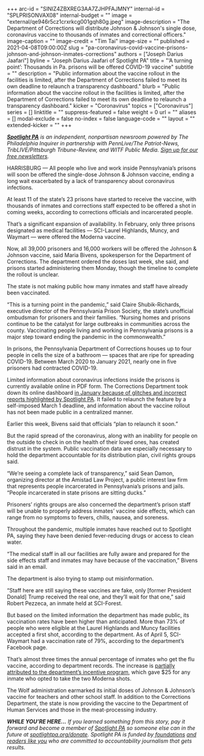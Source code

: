+++
arc-id = "SINIZ4ZBXREG3AA7ZJHPFAJMNY"
internal-id = "SPLPRISONVAX08"
internal-budget = ""
image = "external/qe946r5cz1crxrkcg001gqh80g.jpeg"
image-description = "The Department of Corrections will distribute Johnson & Johnson's single dose, coronavirus vaccine to thousands of inmates and correctional officers."
image-caption = ""
image-credit = "Tim Tai"
image-size = ""
published = 2021-04-08T09:00:00Z
slug = "pa-coronavirus-covid-vaccine-prisons-johnson-and-johnson-inmates-corrections"
authors = ["Joseph Darius Jaafari"]
byline = "Joseph Darius Jaafari of Spotlight PA"
title = "‘A turning point’: Thousands in Pa. prisons will be offered COVID-19 vaccine"
subtitle = ""
description = "Public information about the vaccine rollout in the facilities is limited, after the Department of Corrections failed to meet its own deadline to relaunch a transparency dashboard."
blurb = "Public information about the vaccine rollout in the facilities is limited, after the Department of Corrections failed to meet its own deadline to relaunch a transparency dashboard."
kicker = "Coronavirus"
topics = ["Coronavirus"]
series = []
linktitle = ""
suppress-featured = false
weight = 0
url = ""
aliases = []
modal-exclude = false
no-index = false
language-code = ""
layout = ""
extended-kicker = ""
+++

<a href="https://www.spotlightpa.org/"><i><b>Spotlight PA</b></i></a><i> is an independent, nonpartisan newsroom powered by The Philadelphia Inquirer in partnership with PennLive/The Patriot-News, TribLIVE/Pittsburgh Tribune-Review, and WITF Public Media. </i><a href="https://www.spotlightpa.org/newsletters"><i>Sign up for our free newsletters</i></a><i>.</i>

HARRISBURG — All people who live and work inside Pennsylvania’s prisons will soon be offered the single-dose Johnson &amp; Johnson vaccine, ending a long wait exacerbated by a lack of transparency about coronavirus infections.

At least 11 of the state’s 23 prisons have started to receive the vaccine, with thousands of inmates and corrections staff expected to be offered a shot in coming weeks, according to corrections officials and incarcerated people.

That’s a significant expansion of availability. In February, only three prisons designated as medical facilities — SCI-Laurel Highlands, Muncy, and Waymart — were offered the Moderna vaccine.

<script src="https://www.spotlightpa.org/embed.js" async></script><div data-spl-embed-version="1" data-spl-src="https://www.spotlightpa.org/embeds/newsletter/"></div>

Now, all 39,000 prisoners and 16,000 workers will be offered the Johnson &amp; Johnson vaccine, said Maria Bivens, spokesperson for the Department of Corrections. The department ordered the doses last week, she said, and prisons started administering them Monday, though the timeline to complete the rollout is unclear.

The state is not making public how many inmates and staff have already been vaccinated.

“This is a turning point in the pandemic,” said Claire Shubik-Richards, executive director of the Pennsylvania Prison Society, the state’s unofficial ombudsman for prisoners and their families. “Nursing homes and prisons continue to be the catalyst for large outbreaks in communities across the county. Vaccinating people living and working in Pennsylvania prisons is a major step toward ending the pandemic in the commonwealth.”

In prisons, the Pennsylvania Department of Corrections houses up to four people in cells the size of a bathroom — spaces that are ripe for spreading COVID-19. Between March 2020 to January 2021, nearly one in five prisoners had contracted COVID-19.

Limited information about coronavirus infections inside the prisons is currently available online in PDF form. The Corrections Department took down its online dashboard <a href="https://www.spotlightpa.org/news/2021/01/pennsylvania-prisons-coronavirus-deaths-data-transparency/">in January because of glitches and incorrect reports highlighted by Spotlight PA</a>. It failed to relaunch the feature by a self-imposed March 1 deadline, and information about the vaccine rollout has not been made public in a centralized manner.

Earlier this week, Bivens said that officials “plan to relaunch it soon.”

But the rapid spread of the coronavirus, along with an inability for people on the outside to check in on the health of their loved ones, has created distrust in the system. Public vaccination data are especially necessary to hold the department accountable for its distribution plan, civil rights groups said.

“We’re seeing a complete lack of transparency,” said Sean Damon, organizing director at the Amistad Law Project, a public interest law firm that represents people incarcerated in Pennsylvania’s prisons and jails. “People incarcerated in state prisons are sitting ducks.”

Prisoners’ rights groups are also concerned the department’s prison staff will be unable to properly address inmates’ vaccine side effects, which can range from no symptoms to fevers, chills, nausea, and soreness.

Throughout the pandemic, multiple inmates have reached out to Spotlight PA, saying they have been denied fever-reducing drugs or access to clean water.

“The medical staff in all our facilities are fully aware and prepared for the side effects staff and inmates may have because of the vaccination,” Bivens said in an email.

The department is also trying to stamp out misinformation.

“Staff here are still saying these vaccines are fake, only [former President Donald] Trump received the real one, and they’ll wait for that one,” said Robert Pezzeca, an inmate held at SCI-Forest.

<script src="https://www.spotlightpa.org/embed.js" async></script><div data-spl-embed-version="1" data-spl-src="https://www.spotlightpa.org/embeds/donate/?teaser_text=If%20you%20learned%20something%20from%20this%20report%2C%20pay%20it%20forward%20and%20become%20a%20member%20of%20Spotlight%20PA%20so%20someone%20else%20can%20in%20the%20future.&cta_text=CLICK%20TO%20CONTRIBUTE&eyebrow_text=WHILE%20YOU'RE%20HERE..."></div>

But based on the limited information the department has made public, its vaccination rates have been higher than anticipated. More than 73% of people who were eligible at the Laurel Highlands and Muncy facilities accepted a first shot, according to the department. As of April 5, SCI-Waymart had a vaccination rate of 79%, according to the department’s Facebook page.

That’s almost three times the annual percentage of inmates who get the flu vaccine, according to department records. The increase is <a href="https://www.spotlightpa.org/news/2021/03/pa-coronavirus-covid-vaccine-prison-incentive-inmates-corrections/">partially attributed to the department’s incentive program</a>, which gave $25 for any inmate who opted to take the two Moderna shots.

The Wolf administration earmarked its initial doses of Johnson &amp; Johnson’s vaccine for teachers and other school staff. In addition to the Corrections Department, the state is now providing the vaccine to the Department of Human Services and those in the meat-processing industry.

<i><b>WHILE YOU’RE HERE...</b></i><i> If you learned something from this story, pay it forward and become a member of </i><a href="https://www.spotlightpa.org/"><i>Spotlight PA</i></a><i> so someone else can in the future at </i><a href="https://www.spotlightpa.org/donate"><i>spotlightpa.org/donate</i></a><i>. Spotlight PA is funded by</i><a href="https://www.spotlightpa.org/support"><i> foundations</i></a><i> </i><a href="https://www.spotlightpa.org/support"><i>and readers like you</i></a><i> who are committed to accountability journalism that gets results.</i>
